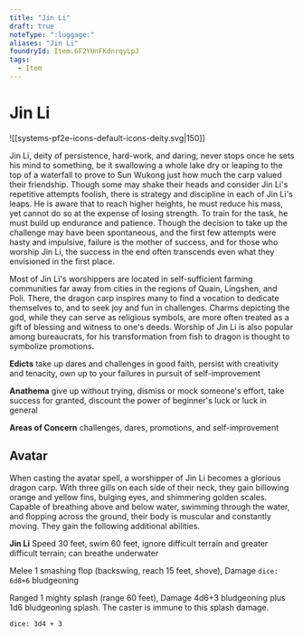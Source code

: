 ```yaml
---
title: "Jin Li"
draft: true
noteType: ":luggage:"
aliases: "Jin Li"
foundryId: Item.6F2YUnFKdnrqyLpJ
tags:
  - Item
---
```


# Jin Li
![[systems-pf2e-icons-default-icons-deity.svg|150]]

Jin Li, deity of persistence, hard-work, and daring, never stops once he sets his mind to something, be it swallowing a whole lake dry or leaping to the top of a waterfall to prove to Sun Wukong just how much the carp valued their friendship. Though some may shake their heads and consider Jin Li's repetitive attempts foolish, there is strategy and discipline in each of Jin Li's leaps. He is aware that to reach higher heights, he must reduce his mass, yet cannot do so at the expense of losing strength. To train for the task, he must build up endurance and patience. Though the decision to take up the challenge may have been spontaneous, and the first few attempts were hasty and impulsive, failure is the mother of success, and for those who worship Jin Li, the success in the end often transcends even what they envisioned in the first place.

Most of Jin Li's worshippers are located in self-sufficient farming communities far away from cities in the regions of Quain, Lingshen, and Poli. There, the dragon carp inspires many to find a vocation to dedicate themselves to, and to seek joy and fun in challenges. Charms depicting the god, while they can serve as religious symbols, are more often treated as a gift of blessing and witness to one's deeds. Worship of Jin Li is also popular among bureaucrats, for his transformation from fish to dragon is thought to symbolize promotions.

**Edicts** take up dares and challenges in good faith, persist with creativity and tenacity, own up to your failures in pursuit of self-improvement

**Anathema** give up without trying, dismiss or mock someone's effort, take success for granted, discount the power of beginner's luck or luck in general

**Areas of Concern** challenges, dares, promotions, and self-improvement

## Avatar

When casting the avatar spell, a worshipper of Jin Li becomes a glorious dragon carp. With three gills on each side of their neck, they gain billowing orange and yellow fins, bulging eyes, and shimmering golden scales. Capable of breathing above and below water, swimming through the water, and flopping across the ground, their body is muscular and constantly moving. They gain the following additional abilities.

**Jin Li** Speed 30 feet, swim 60 feet, ignore difficult terrain and greater difficult terrain; can breathe underwater

Melee 1 smashing flop (backswing, reach 15 feet, shove), Damage `dice: 6d8+6` bludgeoning

Ranged 1 mighty splash (range 60 feet), Damage 4d6+3 bludgeoning plus 1d6 bludgeoning splash. The caster is immune to this splash damage.


 `dice: 3d4 + 3` 
